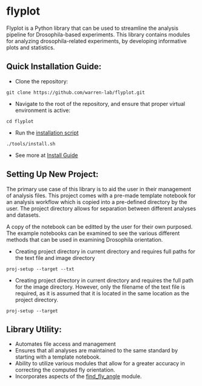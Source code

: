 # flyplot
Flyplot is a Python library that can be used to streamline the analysis pipeline for Drosophila-based experiments. This library contains modules for analyzing drosophila-related experiments, by developing informative plots and statistics.

## Quick Installation Guide:
- Clone the repository:
```
git clone https://github.com/warren-lab/flyplot.git
```
- Navigate to the root of the repository, and ensure that proper virtual environment is active:
```
cd flyplot
```
- Run the [installation script](tools/install.sh)
```
./tools/install.sh
```
- See more at [Install Guide](doc/INSTALL.md)

## Setting Up New Project:
The primary use case of this library is to aid the user in their management of analysis files. This project comes with a pre-made template notebook for an analysis workflow which is copied into a pre-defined directory by the user. The project directory allows for separation between different analyses and datasets.

A copy of the notebook can be editted by the user for their own purposed. The example notebooks can be examined to see the various different methods that can be used in examining Drosophila orientation.

- Creating project directory in current directory and requires full paths for the text file and image directory
```
proj-setup --target --txt
```

- Creating project directory in current directory and requires the full path for the image directory. However, only the filename of the text file is required, as it is assumed that it is located in the same location as the project directory.
```
proj-setup --target 
```

## Library Utility:
- Automates file access and management
- Ensures that all analyses are maintained to the same standard by starting with a template notebook.
- Ability to utilize various modules that allow for a greater accuracy in correcting the computed fly orientation. 
- Incorporates aspects of the [find_fly_angle](ACKNOWLEDGEMENTS.md) module.
